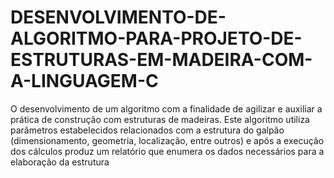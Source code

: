 # DESENVOLVIMENTO-DE-ALGORITMO-PARA-PROJETO-DE-ESTRUTURAS-EM-MADEIRA-COM-A-LINGUAGEM-C
O desenvolvimento de um algoritmo com a finalidade de agilizar e auxiliar a prática de construção com estruturas de madeiras. Este algoritmo utiliza parâmetros estabelecidos relacionados com a estrutura do galpão (dimensionamento, geometria, localização, entre outros) e após a execução dos cálculos produz um relatório que enumera os dados necessários para a elaboração da estrutura
